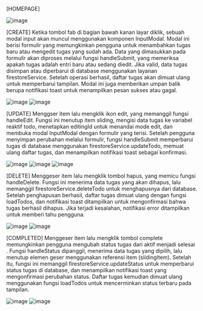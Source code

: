 [HOMEPAGE]


![image](https://github.com/user-attachments/assets/91864ad5-1ec0-412f-89de-7094769ab4ae)

[CREATE]
Ketika tombol fab di bagian bawah kanan layar diklik, sebuah modal input akan muncul menggunakan komponen InputModal. Modal ini berisi formulir yang memungkinkan pengguna untuk menambahkan tugas baru atau mengedit tugas yang sudah ada. Data yang dimasukkan pada formulir akan diproses melalui fungsi handleSubmit, yang memeriksa apakah tugas adalah entri baru atau sedang diedit. Jika valid, data tugas disimpan atau diperbarui di database menggunakan layanan firestoreService. Setelah operasi berhasil, daftar tugas akan dimuat ulang untuk memperbarui tampilan. Modal ini juga memberikan umpan balik berupa notifikasi toast untuk menampilkan pesan sukses atau gagal.


![image](https://github.com/user-attachments/assets/34ccd67c-76d9-4a6f-81a7-7ef04de822c2)
![image](https://github.com/user-attachments/assets/9684c350-9d29-4881-be3d-3198f2b00aab)


[UPDATE]
Menggser item lalu mengklik ikon edit, yang memanggil fungsi handleEdit. Fungsi ini menutup item sliding, mengisi data tugas ke variabel reaktif todo, menetapkan editingId untuk menandai mode edit, dan membuka modal InputModal dengan formulir yang terisi. Setelah pengguna menyimpan perubahan melalui formulir, fungsi handleSubmit memperbarui tugas di database menggunakan firestoreService.updateTodo, memuat ulang daftar tugas, dan menampilkan notifikasi toast sebagai konfirmasi.


![image](https://github.com/user-attachments/assets/c0cb01ce-b888-41c5-9a73-a9f69dc6f3b3)
![image](https://github.com/user-attachments/assets/62c30eb7-9d01-480c-8635-e7934b0682ef)
![image](https://github.com/user-attachments/assets/a1daf198-73d8-4995-86fa-b3eae16aa677)


[DELETE]
Menggeser item lalu mengklik tombol hapus, yang memicu fungsi handleDelete. Fungsi ini menerima data tugas yang akan dihapus, lalu memanggil firestoreService.deleteTodo untuk menghapusnya dari database. Setelah penghapusan berhasil, daftar tugas dimuat ulang dengan fungsi loadTodos, dan notifikasi toast ditampilkan untuk mengonfirmasi bahwa tugas berhasil dihapus. Jika terjadi kesalahan, notifikasi error ditampilkan untuk memberi tahu pengguna.


![image](https://github.com/user-attachments/assets/9643f292-2d37-4d63-8f52-1a33fa17c4dc)
![image](https://github.com/user-attachments/assets/f7501114-f42c-4386-ac6d-bfca864c2fff)


[COMPLETED]
Menggeser item lalu mengklik tombol complete memungkinkan pengguna mengubah status tugas dari aktif menjadi selesai . Fungsi handleStatus dipanggil, menerima data tugas yang dipilih, lalu menutup elemen geser menggunakan referensi item (slidingItem). Setelah itu, fungsi ini memanggil firestoreService.updateStatus untuk memperbarui status tugas di database, dan menampilkan notifikasi toast yang mengonfirmasi perubahan status. Daftar tugas kemudian dimuat ulang menggunakan fungsi loadTodos untuk mencerminkan status terbaru pada tampilan.


![image](https://github.com/user-attachments/assets/c428c9a1-0e6a-47cd-b1a6-b93eace14031)
![image](https://github.com/user-attachments/assets/77d10327-177b-440d-a2d7-450d5310e52f)


